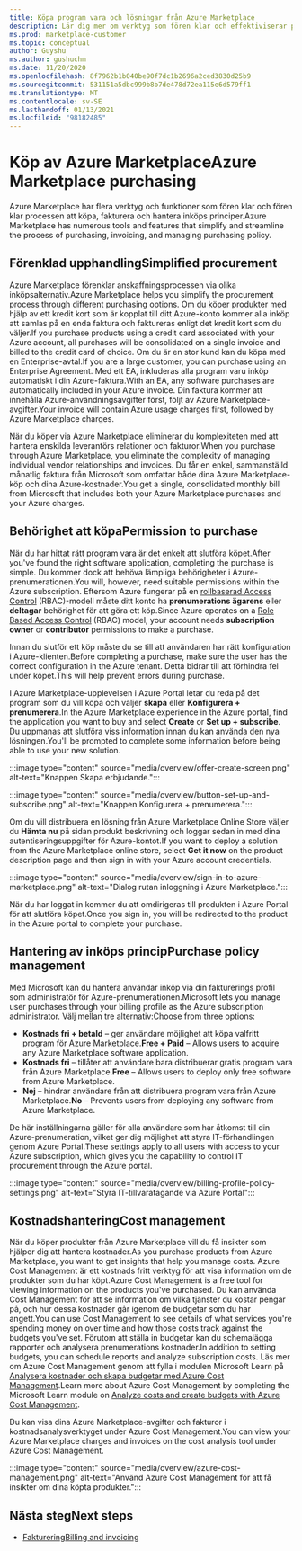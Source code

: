 ```yaml
---
title: Köpa program vara och lösningar från Azure Marketplace
description: Lär dig mer om verktyg som fören klar och effektiviserar program varu inköp och-hantering i Azure Marketplace.
ms.prod: marketplace-customer
ms.topic: conceptual
author: Guyshu
ms.author: gushuchm
ms.date: 11/20/2020
ms.openlocfilehash: 8f7962b1b040be90f7dc1b2696a2ced3830d25b9
ms.sourcegitcommit: 531151a5dbc999b8b7de478d72ea115e6d579ff1
ms.translationtype: MT
ms.contentlocale: sv-SE
ms.lasthandoff: 01/13/2021
ms.locfileid: "98182485"
---
```

# <a name="azure-marketplace-purchasing"></a><span data-ttu-id="83bce-103">Köp av Azure Marketplace</span><span class="sxs-lookup"><span data-stu-id="83bce-103">Azure Marketplace purchasing</span></span>

<span data-ttu-id="83bce-104">Azure Marketplace har flera verktyg och funktioner som fören klar och fören klar processen att köpa, fakturera och hantera inköps principer.</span><span class="sxs-lookup"><span data-stu-id="83bce-104">Azure Marketplace has numerous tools and features that simplify and streamline the process of purchasing, invoicing, and managing purchasing policy.</span></span>

## <a name="simplified-procurement"></a><span data-ttu-id="83bce-105">Förenklad upphandling</span><span class="sxs-lookup"><span data-stu-id="83bce-105">Simplified procurement</span></span>

<span data-ttu-id="83bce-106">Azure Marketplace förenklar anskaffningsprocessen via olika inköpsalternativ.</span><span class="sxs-lookup"><span data-stu-id="83bce-106">Azure Marketplace helps you simplify the procurement process through different purchasing options.</span></span> <span data-ttu-id="83bce-107">Om du köper produkter med hjälp av ett kredit kort som är kopplat till ditt Azure-konto kommer alla inköp att samlas på en enda faktura och faktureras enligt det kredit kort som du väljer.</span><span class="sxs-lookup"><span data-stu-id="83bce-107">If you purchase products using a credit card associated with your Azure account, all purchases will be consolidated on a single invoice and billed to the credit card of choice.</span></span> <span data-ttu-id="83bce-108">Om du är en stor kund kan du köpa med en Enterprise-avtal.</span><span class="sxs-lookup"><span data-stu-id="83bce-108">If you are a large customer, you can purchase using an Enterprise Agreement.</span></span> <span data-ttu-id="83bce-109">Med ett EA, inkluderas alla program varu inköp automatiskt i din Azure-faktura.</span><span class="sxs-lookup"><span data-stu-id="83bce-109">With an EA, any software purchases are automatically included in your Azure invoice.</span></span> <span data-ttu-id="83bce-110">Din faktura kommer att innehålla Azure-användningsavgifter först, följt av Azure Marketplace-avgifter.</span><span class="sxs-lookup"><span data-stu-id="83bce-110">Your invoice will contain Azure usage charges first, followed by Azure Marketplace charges.</span></span>

<span data-ttu-id="83bce-111">När du köper via Azure Marketplace eliminerar du komplexiteten med att hantera enskilda leverantörs relationer och fakturor.</span><span class="sxs-lookup"><span data-stu-id="83bce-111">When you purchase through Azure Marketplace, you eliminate the complexity of managing individual vendor relationships and invoices.</span></span> <span data-ttu-id="83bce-112">Du får en enkel, sammanställd månatlig faktura från Microsoft som omfattar både dina Azure Marketplace-köp och dina Azure-kostnader.</span><span class="sxs-lookup"><span data-stu-id="83bce-112">You get a single, consolidated monthly bill from Microsoft that includes both your Azure Marketplace purchases and your Azure charges.</span></span>

## <a name="permission-to-purchase"></a><span data-ttu-id="83bce-113">Behörighet att köpa</span><span class="sxs-lookup"><span data-stu-id="83bce-113">Permission to purchase</span></span>

<span data-ttu-id="83bce-114">När du har hittat rätt program vara är det enkelt att slutföra köpet.</span><span class="sxs-lookup"><span data-stu-id="83bce-114">After you've found the right software application, completing the purchase is simple.</span></span> <span data-ttu-id="83bce-115">Du kommer dock att behöva lämpliga behörigheter i Azure-prenumerationen.</span><span class="sxs-lookup"><span data-stu-id="83bce-115">You will, however, need suitable permissions within the Azure subscription.</span></span> <span data-ttu-id="83bce-116">Eftersom Azure fungerar på en [rollbaserad Access Control](/azure/role-based-access-control/overview) (RBAC)-modell måste ditt konto ha **prenumerations ägarens** eller **deltagar** behörighet för att göra ett köp.</span><span class="sxs-lookup"><span data-stu-id="83bce-116">Since Azure operates on a [Role Based Access Control](/azure/role-based-access-control/overview) (RBAC) model, your account needs **subscription owner** or **contributor** permissions to make a purchase.</span></span>

<span data-ttu-id="83bce-117">Innan du slutför ett köp måste du se till att användaren har rätt konfiguration i Azure-klienten.</span><span class="sxs-lookup"><span data-stu-id="83bce-117">Before completing a purchase, make sure the user has the correct configuration in the Azure tenant.</span></span> <span data-ttu-id="83bce-118">Detta bidrar till att förhindra fel under köpet.</span><span class="sxs-lookup"><span data-stu-id="83bce-118">This will help prevent errors during purchase.</span></span>

<span data-ttu-id="83bce-119">I Azure Marketplace-upplevelsen i Azure Portal letar du reda på det program som du vill köpa och väljer **skapa** eller **Konfigurera + prenumerera**.</span><span class="sxs-lookup"><span data-stu-id="83bce-119">In the Azure Marketplace experience in the Azure portal, find the application you want to buy and select **Create** or **Set up + subscribe**.</span></span> <span data-ttu-id="83bce-120">Du uppmanas att slutföra viss information innan du kan använda den nya lösningen.</span><span class="sxs-lookup"><span data-stu-id="83bce-120">You'll be prompted to complete some information before being able to use your new solution.</span></span>

:::image type="content" source="media/overview/offer-create-screen.png" alt-text="Knappen Skapa erbjudande.":::

:::image type="content" source="media/overview/button-set-up-and-subscribe.png" alt-text="Knappen Konfigurera + prenumerera.":::

<span data-ttu-id="83bce-123">Om du vill distribuera en lösning från Azure Marketplace Online Store väljer du **Hämta nu** på sidan produkt beskrivning och loggar sedan in med dina autentiseringsuppgifter för Azure-kontot.</span><span class="sxs-lookup"><span data-stu-id="83bce-123">If you want to deploy a solution from the Azure Marketplace online store, select **Get it now** on the product description page and then sign in with your Azure account credentials.</span></span>

:::image type="content" source="media/overview/sign-in-to-azure-marketplace.png" alt-text="Dialog rutan inloggning i Azure Marketplace.":::

<span data-ttu-id="83bce-125">När du har loggat in kommer du att omdirigeras till produkten i Azure Portal för att slutföra köpet.</span><span class="sxs-lookup"><span data-stu-id="83bce-125">Once you sign in, you will be redirected to the product in the Azure portal to complete your purchase.</span></span>

## <a name="purchase-policy-management"></a><span data-ttu-id="83bce-126">Hantering av inköps princip</span><span class="sxs-lookup"><span data-stu-id="83bce-126">Purchase policy management</span></span>

<span data-ttu-id="83bce-127">Med Microsoft kan du hantera användar inköp via din fakturerings profil som administratör för Azure-prenumerationen.</span><span class="sxs-lookup"><span data-stu-id="83bce-127">Microsoft lets you manage user purchases through your billing profile as the Azure subscription administrator.</span></span> <span data-ttu-id="83bce-128">Välj mellan tre alternativ:</span><span class="sxs-lookup"><span data-stu-id="83bce-128">Choose from three options:</span></span>

- <span data-ttu-id="83bce-129">**Kostnads fri + betald** – ger användare möjlighet att köpa valfritt program för Azure Marketplace.</span><span class="sxs-lookup"><span data-stu-id="83bce-129">**Free + Paid** – Allows users to acquire any Azure Marketplace software application.</span></span>
- <span data-ttu-id="83bce-130">**Kostnads fri** – tillåter att användare bara distribuerar gratis program vara från Azure Marketplace.</span><span class="sxs-lookup"><span data-stu-id="83bce-130">**Free** – Allows users to deploy only free software from Azure Marketplace.</span></span>
- <span data-ttu-id="83bce-131">**Nej** – hindrar användare från att distribuera program vara från Azure Marketplace.</span><span class="sxs-lookup"><span data-stu-id="83bce-131">**No** – Prevents users from deploying any software from Azure Marketplace.</span></span>

<span data-ttu-id="83bce-132">De här inställningarna gäller för alla användare som har åtkomst till din Azure-prenumeration, vilket ger dig möjlighet att styra IT-förhandlingen genom Azure Portal.</span><span class="sxs-lookup"><span data-stu-id="83bce-132">These settings apply to all users with access to your Azure subscription, which gives you the capability to control IT procurement through the Azure portal.</span></span>

:::image type="content" source="media/overview/billing-profile-policy-settings.png" alt-text="Styra IT-tillvaratagande via Azure Portal":::

## <a name="cost-management"></a><span data-ttu-id="83bce-134">Kostnadshantering</span><span class="sxs-lookup"><span data-stu-id="83bce-134">Cost management</span></span>

<span data-ttu-id="83bce-135">När du köper produkter från Azure Marketplace vill du få insikter som hjälper dig att hantera kostnader.</span><span class="sxs-lookup"><span data-stu-id="83bce-135">As you purchase products from Azure Marketplace, you want to get insights that help you manage costs.</span></span> <span data-ttu-id="83bce-136">Azure Cost Management är ett kostnads fritt verktyg för att visa information om de produkter som du har köpt.</span><span class="sxs-lookup"><span data-stu-id="83bce-136">Azure Cost Management is a free tool for viewing information on the products you've purchased.</span></span> <span data-ttu-id="83bce-137">Du kan använda Cost Management för att se information om vilka tjänster du kostar pengar på, och hur dessa kostnader går igenom de budgetar som du har angett.</span><span class="sxs-lookup"><span data-stu-id="83bce-137">You can use Cost Management to see details of what services you're spending money on over time and how those costs track against the budgets you've set.</span></span> <span data-ttu-id="83bce-138">Förutom att ställa in budgetar kan du schemalägga rapporter och analysera prenumerations kostnader.</span><span class="sxs-lookup"><span data-stu-id="83bce-138">In addition to setting budgets, you can schedule reports and analyze subscription costs.</span></span> <span data-ttu-id="83bce-139">Läs mer om Azure Cost Management genom att fylla i modulen Microsoft Learn på [Analysera kostnader och skapa budgetar med Azure Cost Management](/learn/modules/analyze-costs-create-budgets-azure-cost-management/).</span><span class="sxs-lookup"><span data-stu-id="83bce-139">Learn more about Azure Cost Management by completing the Microsoft Learn module on [Analyze costs and create budgets with Azure Cost Management](/learn/modules/analyze-costs-create-budgets-azure-cost-management/).</span></span>

<span data-ttu-id="83bce-140">Du kan visa dina Azure Marketplace-avgifter och fakturor i kostnadsanalysverktyget under Azure Cost Management.</span><span class="sxs-lookup"><span data-stu-id="83bce-140">You can view your Azure Marketplace charges and invoices on the cost analysis tool under Azure Cost Management.</span></span>

:::image type="content" source="media/overview/azure-cost-management.png" alt-text="Använd Azure Cost Management för att få insikter om dina köpta produkter.":::

## <a name="next-steps"></a><span data-ttu-id="83bce-142">Nästa steg</span><span class="sxs-lookup"><span data-stu-id="83bce-142">Next steps</span></span>

- [<span data-ttu-id="83bce-143">Fakturering</span><span class="sxs-lookup"><span data-stu-id="83bce-143">Billing and invoicing</span></span>](billing-invoicing.md)